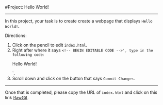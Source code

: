 #Project: Hello World!
___

In this project, your task is to create create a webpage that displays ```Hello World!```.

Directions:
1. Click on the pencil to edit `index.html`.
2. Right after where it says `<!-- BEGIN EDITABLE CODE -->', type in the following code: `<p>Hello World!</p>`.
3. Scroll down and click on the button that says `Commit Changes`.

---

Once that is completed, please copy the URL of `index.html` and click on this link <a href="https://rawgit.com/" target="_blank">RawGit</a>.

